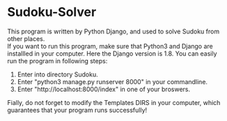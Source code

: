 # Sudoku-Solver
This program is written by Python Django, and used to solve Sudoku from other places.<br>
If you want to run this program, make sure that Python3 and Django are installled in your computer. Here the Django version is 1.8. You can easily run the program in following steps:

<ol>
  <li>Enter into directory Sudoku.</li>
  <li>Enter "python3 manage.py runserver 8000" in your commandline.</li>
  <li>Enter "http://localhost:8000/index" in one of your broswers.</li>
</ol>

Fially, do not forget to modify the Templates DIRS in your computer, which guarantees that your program runs successfully!
